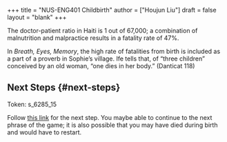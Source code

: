 +++
title = "NUS-ENG401 Childbirth"
author = ["Houjun Liu"]
draft = false
layout = "blank"
+++

The doctor-patient ratio in Haiti is 1 out of 67,000; a combination of malnutrition and malpractice results in a fatality rate of 47%.

In _Breath, Eyes, Memory_, the high rate of fatalities from birth is included as a part of a proverb in Sophie’s village. Ife tells that, of “three children” conceived by an old woman, “one dies in her body.” (Danticat 118)


## Next Steps {#next-steps}

Token: s_6285_15

Follow [this link](https://tinyurl.com/nuseng401giftbounceextra1) for the next step. You maybe able to continue to the next phrase of the game; it is also possible that you may have died during birth and would have to restart.